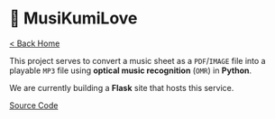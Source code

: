 # 🎵 MusiKumiLove

[< Back Home](/)

This project serves to convert a music sheet as a `PDF`/`IMAGE` file into a playable `MP3` file using **optical music recognition** (`OMR`) in **Python**.

We are currently building a **Flask** site that hosts this service.

[Source Code](https://github.com/kumilove/musikumilove)
